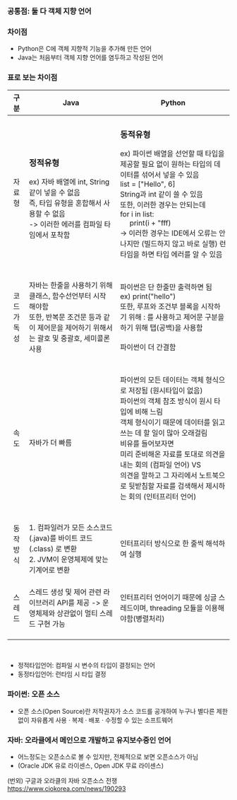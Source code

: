 ### 공통점: 둘 다 객체 지향 언어
### 차이점
- Python은 C에 객체 지향적 기능을 추가해 만든 언어 </br>
- Java는 처음부터 객체 지향 언어를 염두하고 작성된 언어 </br>
### 표로 보는 차이점
|구분|Java|Python|
|:---:|---|---|
|자료형|<h3> 정적유형 </h3> ex) 자바 배열에 int, String 같이 넣을 수 없음 </br> 즉, 타입 유형을 혼합해서 사용할 수 없음 </br> -> 이러한 에러를 컴파일 타임에서 포착함  </br>|<h3> 동적유형 </h3> ex) 파이썬 배열을 선언할 때 타입을 제공할 필요 없이 원하는 타입의 데이터를 섞어서 넣을 수 있음 </br> list = ["Hello", 6] </br> String과 int 같이 쓸 수 있음 </br> 또한, 이러한 경우는 안되는데 </br> for i in list: </br> &nbsp;&nbsp;&nbsp;&nbsp; print(i + "fff) </br> -> 이러한 경우는 IDE에서 오류는 안나지만 (빌드하지 않고 바로 실행) 런타임을 하면 타입 에러를 알 수 있음 </br> </br> |
|코드 </br> 가독성| </br> 자바는 한줄을 사용하기 위해 클래스, 함수선언부터 시작 해야함 </br> 또한, 반복문 조건문 등과 같이 제어문을 제어하기 위해서는 괄호 및 중괄호, 세미콜론 사용 </br> </br>|</br> 파이썬은 단 한줄만 출력하면 됨 </br> ex) print("hello") </br> 또한, 루프와 조건부 블록을 시작하기 위해 : 를 사용하고 제어문 구분을 하기 위해 탭(공백)을 사용함 </br></br> 파이썬이 더 간결함 </br></br> |
|속도|</br> 자바가 더 빠름 </br> |</br> 파이썬의 모든 데이터는 객체 형식으로 저장됨 (원시타입이 없음) </br> 파이썬의 객체 참조 방식이 원시 타입에 비해 느림 </br> 객체 형식이기 때문에 데이터를 읽고 쓰는 데 할 일이 많아 오래걸림 </br> 비유를 들어보자면 </br> 미리 준비해온 자료를 토대로 의견을 내는 회의 (컴파일 언어) VS </br> 의견을 말하고 그 자리에서 노트북으로 뒷받침할 자료를 검색해서 제시하는 회의 (인터프리터 언어) </br></br>|
|동작방식|</br> 1. 컴파일러가 모든 소스코드(.java)를 바이트 코드(.class) 로 변환 </br> 2. JVM이 운영체제에 맞는 기계어로 변환 |</br> 인터프리터 방식으로 한 줄씩 해석하여 실행|
|스레드|</br> 스레드 생성 및 제어 관련 라이브러리 API를 제공 -> 운영체제와 상관없이 멀티 스레드 구현 가능</br></br>|</br> 인터프리터 언어이기 때문에 싱글 스레드이며, threading 모듈을 이용해야함(병렬처리)</br></br> |

</br>

- 정적타입언어: 컴파일 시 변수의 타입이 결정되는 언어
- 동정타입언어: 런타임 시 타입 결정


### 파이썬: 오픈 소스
* 오픈 소스(Open Source)란 저작권자가 소스 코드를 공개하여 누구나 별다른 제한 없이 자유롭게 사용 · 복제 · 배포 · 수정할 수 있는 소프트웨어

### 자바: 오라클에서 메인으로 개발하고 유지보수중인 언어
* 어느정도는 오픈소스로 볼 수 있지만, 전체적으로 보면 오픈소스가 아님
* (Oracle JDK 유로 라이센스, Open JDK 무료 라이센스)



(번외)
구글과 오라클의 자바 오픈소스 전쟁
https://www.ciokorea.com/news/190293 
